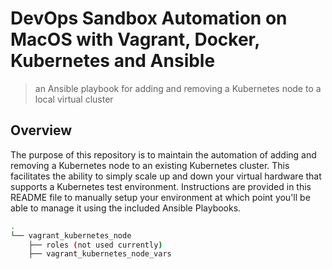 # DevOps Sandbox Automation on MacOS with Vagrant, Docker, Kubernetes and Ansible

> an Ansible playbook for adding and removing a Kubernetes node to a local virtual cluster

## Overview
The purpose of this repository is to maintain the automation of adding and removing a Kubernetes node to an existing Kubernetes cluster.  This facilitates the ability to simply scale up and down your virtual hardware that supports a Kubernetes test environment.  Instructions are provided in this README file to manually setup your environment at which point you'll be able to manage it using the included Ansible Playbooks.

``` sh
.
└── vagrant_kubernetes_node
    ├── roles (not used currently) 
    ├── vagrant_kubernetes_node_vars
```

